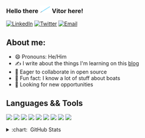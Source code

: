 ### Hello there <img height=20 src="./assets/Lightsaber_blue.svg"> Vitor here!
<a href="https://www.linkedin.com/in/vitoremanuellourenco/"><img  alt="LinkedIn"  src="https://img.shields.io/badge/LinkedIn-0077B5?style=for-the-badge&logo=linkedin&logoColor=white"></a>
<a href="https://twitter.com/vitorel"><img  alt="Twitter"  src="https://img.shields.io/badge/Twitter-1DA1F2?style=for-the-badge&logo=twitter&logoColor=white"></a>
<a href="mailto:vitor.registros@lourencos.net"><img  alt="Email"  src="https://img.shields.io/badge/ProtonMail-8B89CC?style=for-the-badge&logo=protonmail&logoColor=white"></a>

## About me:
- 😄 Pronouns: He/Him
- ✍ I write about the things I'm learning on this [blog](https://vitorelourenco.wordpress.com/)
- 🧱 Eager to collaborate in open source
- 🚢 Fun fact: I know a lot of stuff about boats
- 👔 Looking for new opportunities

## Languages && Tools

![](https://img.shields.io/badge/JavaScript-F7DF1E?style=for-the-badge&logo=javascript&logoColor=black)
![](https://img.shields.io/badge/TypeScript-007ACC?style=for-the-badge&logo=typescript&logoColor=white)
![](https://img.shields.io/badge/Node.js-339933?style=for-the-badge&logo=nodedotjs&logoColor=white)
![](https://img.shields.io/badge/Express.js-000000?style=for-the-badge&logo=express&logoColor=white)
![](https://img.shields.io/badge/Jest-C21325?style=for-the-badge&logo=jest&logoColor=white)
![](https://img.shields.io/badge/React-20232A?style=for-the-badge&logo=react&logoColor=61DAFB)
![](https://img.shields.io/badge/PostgreSQL-316192?style=for-the-badge&logo=postgresql&logoColor=white)
![](https://img.shields.io/badge/HTML5-E34F26?style=for-the-badge&logo=html5&logoColor=white)
![](https://img.shields.io/badge/CSS3-1572B6?style=for-the-badge&logo=css3&logoColor=white)
<br />

<details>
  <summary> :chart: &nbsp;GitHub Stats </summary>
  <img height="180em" src="https://github-readme-stats.vercel.app/api?username=vitorelourenco&theme=buefy&show_icons=true">
  <img height="180em" src="https://github-readme-stats.vercel.app/api/top-langs/?username=vitorelourenco&theme=buefy&layout=compact">
</details>
